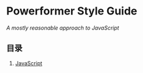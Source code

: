 # Powerformer Style Guide

*A mostly reasonable approach to JavaScript*

## 目录

  1. [JavaScript](https://github.com/Powerformer/style-guide/blob/master/javascript/javascript.md)
